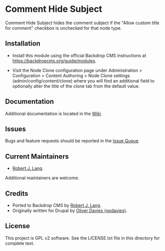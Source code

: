 Comment Hide Subject
======================

Comment Hide Subject hides the comment subject if the "Allow custom title for
comment" checkbox is unchecked for that node type.

Installation
------------

- Install this module using the official Backdrop CMS instructions at
https://backdropcms.org/guide/modules.

- Visit the Node Clone configuration page under Administration > Configuration >
Content Authoring > Node Clone settings (admin/config/content/clone) where you
will find an additional field to optionally alter the title of the clone tab
from the default value.

Documentation
-------------

Additional documentation is located in the [Wiki](https://github.com/backdrop-contrib/comment_hide_subject/wiki/Documentation).

Issues
------

Bugs and feature requests should be reported in the [Issue Queue](https://github.com/backdrop-contrib/comment_hide_subject/issues).

Current Maintainers
-------------------

- [Robert J. Lang](https://github.com/bugfolder).

Additional maintainers are welcome.

Credits
-------

- Ported to Backdrop CMS by [Robert J. Lang](https://github.com/bugfolder).
- Originally written for Drupal by [Oliver Davies (opdavies)](https://www.drupal.org/u/opdavies).

License
-------

This project is GPL v2 software.
See the LICENSE.txt file in this directory for complete text.
